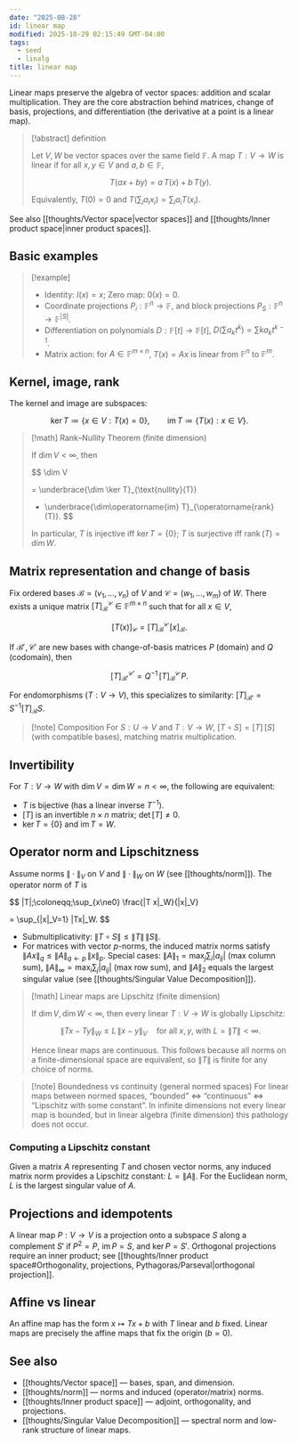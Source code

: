 ```yaml
---
date: "2025-08-28"
id: linear map
modified: 2025-10-29 02:15:49 GMT-04:00
tags:
  - seed
  - linalg
title: linear map
---
```


Linear maps preserve the algebra of vector spaces: addition and scalar multiplication. They are the core abstraction behind matrices, change of basis, projections, and differentiation (the derivative at a point is a linear map).

> [!abstract] definition
>
> Let $V,W$ be vector spaces over the same field $\mathbb F$.
> A map $T:V\to W$ is linear if for all $x,y\in V$ and $a,b\in\mathbb F$,
>
> $$
> T(ax+by)=a\,T(x)+b\,T(y).
> $$
>
> Equivalently, $T(0)=0$ and $T\big(\sum_i a_i x_i\big)=\sum_i a_i T(x_i)$.

See also [[thoughts/Vector space|vector spaces]] and [[thoughts/Inner product space|inner product spaces]].

## Basic examples

> [!example]
>
> - Identity: $I(x)=x$; Zero map: $0(x)=0$.
> - Coordinate projections $P_i:\mathbb F^n\to\mathbb F$, and block projections $P_S: \mathbb F^n\to\mathbb F^{|S|}$.
> - Differentiation on polynomials $D:\mathbb F[t]\to\mathbb F[t]$, $D(\sum a_k t^k)=\sum k a_k t^{k-1}$.
> - Matrix action: for $A\in\mathbb F^{m\times n}$, $T(x)=Ax$ is linear from $\mathbb F^n$ to $\mathbb F^m$.

## Kernel, image, rank

The kernel and image are subspaces:

$$
\ker T\coloneqq\{x\in V: T(x)=0\},\qquad
\operatorname{im} T\coloneqq\{T(x):x\in V\}.
$$

> [!math] Rank–Nullity Theorem (finite dimension)
>
> If $\dim V<\infty$, then
>
> $$
> \dim V
>
> = \underbrace{\dim \ker T}_{\text{nullity}(T)}
>
> + \underbrace{\dim\operatorname{im} T}_{\operatorname{rank}(T)}.
> $$
>
> In particular, $T$ is injective iff $\ker T=\{0\}$; $T$ is surjective iff $\operatorname{rank}(T)=\dim W$.

## Matrix representation and change of basis

Fix ordered bases $\mathcal B=(v_1,\dots,v_n)$ of $V$ and $\mathcal C=(w_1,\dots,w_m)$ of $W$.
There exists a unique matrix $[T]_{\mathcal B}^{\mathcal C}\in\mathbb F^{m\times n}$ such that for all $x\in V$,

$$
\big[ T(x) \big]_{\mathcal C}
 = [T]_{\mathcal B}^{\mathcal C} \,[x]_{\mathcal B}.
$$

If $\mathcal B'\!,\mathcal C'$ are new bases with change-of-basis matrices $P$ (domain) and $Q$ (codomain), then

$$
[T]_{\mathcal B'}^{\mathcal C'} = Q^{-1}\,[T]_{\mathcal B}^{\mathcal C}\,P.
$$

For endomorphisms ($T:V\to V$), this specializes to similarity: $[T]_{\mathcal B'}=S^{-1}[T]_{\mathcal B}S$.

> [!note] Composition
> For $S:U\to V$ and $T:V\to W$, $[T\circ S]=[T]\,[S]$ (with compatible bases), matching matrix multiplication.

## Invertibility

For $T:V\to W$ with $\dim V=\dim W=n<\infty$, the following are equivalent:

- $T$ is bijective (has a linear inverse $T^{-1}$).
- $[T]$ is an invertible $n\times n$ matrix; $\det[T]\ne0$.
- $\ker T=\{0\}$ and $\operatorname{im}T=W$.

## Operator norm and Lipschitzness

Assume norms $\|\cdot\|_V$ on $V$ and $\|\cdot\|_W$ on $W$ (see [[thoughts/norm]]). The operator norm of $T$ is

$$
\|T\|\;\coloneqq\;\sup_{x\ne0} \frac{\|T x\|_W}{\|x\|_V}

= \sup_{\|x\|_V=1} \|Tx\|_W.
$$

- Submultiplicativity: $\|T\circ S\|\le\|T\|\,\|S\|$.
- For matrices with vector $p$-norms, the induced matrix norms satisfy
  $\|Ax\|_q\le\|A\|_{q\leftarrow p}\,\|x\|_p$.
  Special cases: $\|A\|_1=\max_j\sum_i |a_{ij}|$ (max column sum),
  $\|A\|_\infty=\max_i\sum_j |a_{ij}|$ (max row sum), and
  $\|A\|_2$ equals the largest singular value (see [[thoughts/Singular Value Decomposition]]).

> [!math] Linear maps are Lipschitz (finite dimension)
>
> If $\dim V,\dim W<\infty$, then every linear $T:V\to W$ is globally Lipschitz:
>
> $$
> \|T x - T y\|_W \le L\,\|x-y\|_V\quad \text{for all }x,y,\;\text{with }L=\|T\|<\infty.
> $$
>
> Hence linear maps are continuous. This follows because all norms on a finite-dimensional space are equivalent, so $\|T\|$ is finite for any choice of norms.

> [!note] Boundedness vs continuity (general normed spaces)
> For linear maps between normed spaces, “bounded” $\iff$ “continuous” $\iff$ “Lipschitz with some constant”. In infinite dimensions not every linear map is bounded, but in linear algebra (finite dimension) this pathology does not occur.

### Computing a Lipschitz constant

Given a matrix $A$ representing $T$ and chosen vector norms, any induced matrix norm provides a Lipschitz constant: $L=\|A\|$. For the Euclidean norm, $L$ is the largest singular value of $A$.

## Projections and idempotents

A linear map $P:V\to V$ is a projection onto a subspace $S$ along a complement $S'$ if $P^2=P$, $\operatorname{im}P=S$, and $\ker P=S'$. Orthogonal projections require an inner product; see [[thoughts/Inner product space#Orthogonality, projections, Pythagoras/Parseval|orthogonal projection]].

## Affine vs linear

An affine map has the form $x\mapsto T x + b$ with $T$ linear and $b$ fixed. Linear maps are precisely the affine maps that fix the origin ($b=0$).

## See also

- [[thoughts/Vector space]] — bases, span, and dimension.
- [[thoughts/norm]] — norms and induced (operator/matrix) norms.
- [[thoughts/Inner product space]] — adjoint, orthogonality, and projections.
- [[thoughts/Singular Value Decomposition]] — spectral norm and low-rank structure of linear maps.
